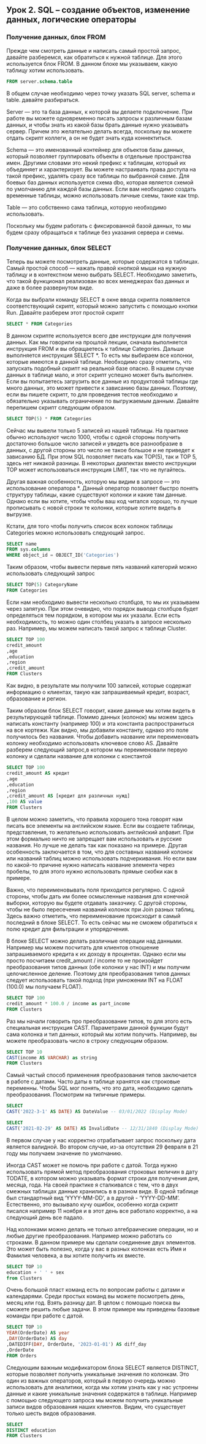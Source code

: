 ## Урок 2. SQL – создание объектов, изменение данных, логические операторы

### Получение данных, блок FROM

Прежде чем смотреть данные и написать самый простой запрос, давайте разберемся, как обратиться к нужной таблице. Для этого используется блок FROM. В данном блоке мы указываем, какую таблицу хотим использовать.
```sql
FROM server.schema.table
```
В общем случае необходимо через точку указать SQL server, schema и table. давайте разбираться.

Server — это та база данных, к которой вы делаете подключение. При работе вы можете одновременно писать запросы к различным базам данных, и чтобы знать из какой базы брать данные нужно указывать сервер. Причем это желательно делать всегда, поскольку вы можете отдать скрипт коллеги, а он не будет знать куда коннектиться.

Schema — это именованный контейнер для объектов базы данных, который позволяет группировать объекты в отдельные пространства имен. Другими словами это некий префикс к таблицам, который их объединяет и характеризует. Вы можете настраивать права доступа на такой префикс, удалять сразу все таблицы по выбранной схеме. Для боевых баз данных используется схема dbo, которая является схемой по умолчанию для каждой базы данных. Если вам необходимо создать временные таблицы, можно использовать личные схемы, такие как tmp.

Table — это собственно сама таблица, которую необходимо использовать.

Поскольку мы будем работать с фиксированной базой данных, то мы будем сразу обращаться к таблице без указания сервера и схемы.

### Получение данных, блок SELECT

Теперь вы можете посмотреть данные, которые содержатся в таблицах. Самый простой способ — нажать правой кнопкой мыши на нужную таблицу и в контекстном меню выбрать SELECT. Необходимо заметить, что такой функционал реализован во всех менеджерах баз данных и даже в более развернутом виде.

Когда вы выбрали команду SELECT в окне ввода скрипта появляется соответствующий скрипт, который можно запустить с помощью кнопки Run. Давайте разберем этот простой скрипт
```sql
SELECT * FROM Categories
```
В данном скрипте используется всего две инструкции для получения данных. Как мы говорили на прошлой лекции, сначала выполняется инструкция FROM и вы обращаетесь к таблице Categories. Дальше выполняется инструкция SELECT *. То есть мы выбираем все колонки, которые имеются в данной таблице. Необходимо сразу отметить, что запускать подобный скрипт на реальной базе опасно. В нашем случае данных в таблице мало, и этот скрипт успешно может быть выполнен. Если вы попытаетесь загрузить все данные из продуктовой таблицы где много данных, это может привести к зависанию базы данных. Поэтому, если вы пишете скрипт, то для проведения тестов необходимо и обязательно указывать ограничение по выгружаемым данным. Давайте перепишем скрипт следующим образом.
```sql
SELECT TOP(5) * FROM Categories
```
Сейчас мы вывели только 5 записей из нашей таблицы. На практике обычно используют число 1000, чтобы с одной стороны получить достаточно большое число записей и увидеть все разнообразие в данных, с другой стороны это число не такое большое и не приведет к зависанию БД. При этом SQL позволяет писать как TOP(5), так и TOP 5, здесь нет никакой разницы. В некоторых диалектах вместо инструкции TOP может использоваться инструкция LIMIT, так что не пугайтесь.

Другая важная особенность, которую мы видим в запросе — это использование оператора *. Данный оператор позволяет быстро понять структуру таблицы, какие существуют колонки и какие там данные. Однако если вы хотите, чтобы чтобы ваш код читался хорошо, то лучше прописывать с новой строки те колонки, которые хотите видеть в выгрузке.

Кстати, для того чтобы получить список всех колонок таблицы Categories можно использовать следующий запрос.
```sql
SELECT name
FROM sys.columns
WHERE object_id = OBJECT_ID('Categories')
```
Таким образом, чтобы вывести первые пять названий категорий можно использовать следующий запрос
```sql
SELECT TOP(5) CategoryName
FROM Categories
```
Если нам необходимо вывести несколько столбцов, то мы их указываем через запятую. При этом очевидно, что порядок вывода столбцов будет определяться тем порядком, в котором мы их указали. Если есть необходимость, то можно один столбец указать в запросе несколько раз. Например, мы можем написать такой запрос к таблице Cluster.
```sql
SELECT TOP 100
credit_amount
,age
,education
,region
,credit_amount
FROM Clusters
```
Как видно, в результате мы получили 100 записей, которые содержат информацию о клиентах, такую как запрашиваемый кредит, возраст, образование и регион.

Таким образом блок SELECT говорит, какие данные мы хотим видеть в результирующей таблице. Помимо данных (колонок) мы можем здесь написать константу (например 100) и эта константа распространиться на все кортежи. Как видно, мы добавили константу, однако это поле получилось без названия. Чтобы добавить название или переименовать колонку необходимо использовать ключевое слово AS. Давайте разберем следующий запрос,в котором мы переименовали первую колонку и сделали название для колонки с константой
```sql
SELECT TOP 100
credit_amount AS кредит
,age
,education
,region
,credit_amount AS [кредит для различных нужд]
,100 AS value
FROM Clusters
```
В целом можно заметить, что правила хорошего тона говорят нам писать все элементы на английском языке. Если вы создаете таблицы, представления, то желательно использовать английский алфавит. При этом формально ничто не запрещает вам использовать и русские названия. Но лучше не делать так как показано на примере. Другая особенность заключается в том, что для составных названий колонок или названий таблиц можно использовать подчеркивания. Но если вам по какой-то причине нужно написать название элемента через пробелы, то для этого нужно использовать прямые скобки как в примере.

Важно, что переименовывать поля приходится регулярно. С одной стороны, чтобы дать им более осмысленные названия для конечной выборки, которую вы будете отдавать заказчику. С другой стороны, чтобы не было пересечения названий колонок при Join разных таблиц. Здесь важно отметить, что переименование происходит в самый последний в блоке SELECT. То есть сейчас мы не сможем обратиться к полю кредит для фильтрации и упорядочения.

В блоке SELECT можно делать различные операции над данными. Например мы можем посчитать для клиентов отношение запрашиваемого кредита к их доходу в процентах. Однако если мы просто посчитаем credit_amount / income то не произойдет преобразования типов данных (обе колонки у нас INT) и мы получим целочисленное деление. Поэтому для преобразования типов данных следует использовать такой подход (при умножении INT на FLOAT (100.0) мы получаем FLOAT).
```sql
SELECT TOP 100
credit_amount * 100.0 / income as part_income
FROM Clusters
```
Раз мы начали говорить про преобразование типов, то для этого есть специальная инструкция CAST. Параметрами данной функции будут сама колонка и тип данных, который мы хотим получить. Например, вы можете преобразовать число в строку следующим образом.
```sql
SELECT TOP 10
CAST(income AS VARCHAR) as string
FROM Clusters
```
Самый частый способ применения преобразования типов заключается в работе с датами. Часто даты в таблице хранятся как строковые переменны. Чтобы SQL мог понять, что это дата, необходимо сделать преобразования. Посмотрим на типичные примеры.
```sql
SELECT
CAST('2022-3-1' AS DATE) AS DateValue -- 03/01/2022 (Display Mode)
```

```sql
SELECT
CAST('2021-02-29' AS DATE) AS InvalidDate -- 12/31/1840 (Display Mode)
```
В первом случае у нас корректно отрабатывает запрос поскольку дата является валидной. Во втором случае, из-за отсутствия 29 февраля в 21 году мы получаем значение по умолчанию.

Иногда CAST может не помочь при работе с датой. Тогда нужно использовать прямой метод преобразования строковых величин в дату TODATE, в котором можно указывать формат строки для получения дня, месяца, года. На своей практике я сталкивался с тем, что в двух смежных таблицах данные хранились в в разном виде. В одной таблице был стандартный вид ‘YYYY-MM-DD’, а в другой - ‘YYYY-DD-MM’. Естественно, это вызывало кучу ошибок, особенно когда скрипт писался например 11 ноября и в этот день все работало корректно, а на следующий день все падало.

Над колонками можно делать не только алгебраические операции, но и любые другие преобразования. Например можно работать со строками. В данном примере мы сделали соединение двух элементов. Это может быть полезно, когда у вас в разных колонках есть Имя и Фамилия человека, а вы хотите получить их вместе.
```sql
SELECT TOP 10
education + ' ' + sex
from Clusters
```
Очень большой пласт команд есть по вопросам работы с датами и календарями. Среди простых команд вы можете посмотреть день, месяц или год. Взять разницу дат. В целом с помощью поиска вы сможете решить любые задачи. В этом примере мы приведены базовые команды при работе с датой.
```sql
SELECT TOP 10
YEAR(OrderDate) AS year
,DAY(OrderDate) AS day
,DATEDIFF(DAY, OrderDate, '2023-01-01') AS diff_day
,OrderDate
FROM Orders
```
Следующим важным модификатором блока SELECT является DISTINCT, которые позволяет получить уникальные значения по колонкам. Это один из важных операторов, который в первую очередь можно использовать для аналитики, когда мы хотим узнать как у нас устроены данные и какие уникальные значения содержатся в таблице. Например с помощью следующего запроса мы можем получить уникальные записи видов образования наших клиентов. Видим, что существует только шесть видов образования.
```sql
SELECT
DISTINCT education
FROM Clusters
```